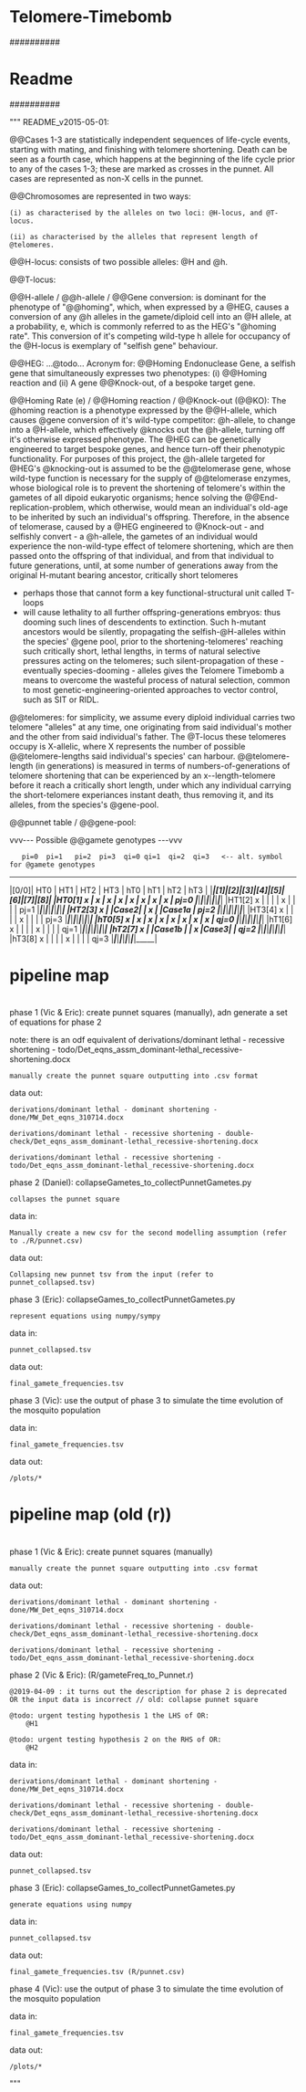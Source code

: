 # Telomere-Timebomb

##########
# Readme #
##########

""" README_v2015-05-01:

@@Cases 1-3 are statistically independent sequences of life-cycle events, 
starting with mating, and finishing with telomere shortening. 
Death can be seen as a fourth case, which happens at the beginning of the life 
cycle prior to any of the cases 1-3; these are marked as crosses in the punnet.
All cases are represented as non-X cells in the punnet. 

@@Chromosomes are represented in two ways:

    (i) as characterised by the alleles on two loci: @H-locus, and @T-locus. 

    (ii) as characterised by the alleles that represent length of @telomeres.

@@H-locus: consists of two possible alleles: @H and @h. 

@@T-locus: 

@@H-allele / @@h-allele / @@Gene conversion: is dominant for the phenotype of 
"@@homing", which, when expressed by a @HEG, causes a conversion of any @h alleles 
in the gamete/diploid cell into an @H allele, at a probability, e, which is commonly 
referred to as the HEG's "@homing rate". This conversion of it's competing wild-type 
h allele for occupancy of the @H-locus is exemplary of "selfish gene" behaviour. 

@@HEG: ...@todo... Acronym for: @@Homing Endonuclease Gene, a selfish gene that 
simultaneously expresses two phenotypes: (i) @@Homing reaction and (ii) A gene 
@@Knock-out, of a bespoke target gene.

@@Homing Rate (e) / @@Homing reaction / @@Knock-out (@@KO): The @homing reaction 
is a phenotype expressed by the @@H-allele, which causes @gene conversion of 
it's wild-type competitor: @h-allele, to change into a @H-allele, which effectively
@knocks out the @h-allele, turning off it's otherwise expressed phenotype. The 
@HEG can be genetically engineered to target bespoke genes, and hence turn-off 
their phenotypic functionality. For purposes of this project, the @h-allele targeted 
for @HEG's @knocking-out is assumed to be the @@telomerase gene, whose wild-type
function is necessary for the supply of @@telomerase enzymes, whose biological 
role is to prevent the shortening of telomere's within the gametes of all 
dipoid eukaryotic organisms; hence solving the @@End-replication-problem, which
otherwise, would mean an individual's old-age to be inherited by such an 
individual's offspring. Therefore, in the absence of telomerase, caused by 
a @HEG engineered to @Knock-out - and selfishly convert - a @h-allele, the 
gametes of an individual would experience the non-wild-type effect of telomere 
shortening, which are then passed onto the offspring of that individual, and 
from that individual to future generations, until, at some number of generations
away from the original H-mutant bearing ancestor, critically short telomeres 
- perhaps those that cannot form a key functional-structural unit called T-loops
- will cause lethality to all further offspring-generations embryos: thus dooming 
such lines of descendents to extinction. Such h-mutant ancestors would be silently,
propagating the selfish-@H-alleles within the species' @gene pool, prior to the 
shortening-telomeres' reaching such critically short, lethal lengths, in terms 
of natural selective pressures acting on the telomeres; such silent-propagation
of these - eventually species-dooming - alleles gives the Telomere Timebomb a 
means to overcome the wasteful process of natural selection, common to most 
genetic-engineering-oriented approaches to vector control, such as SIT or RIDL. 


@@telomeres: for simplicity, we assume every diploid individual carries two 
telomere "alleles" at any time, one originating from said individual's mother 
and the other from said individual's father. The @T-locus these telomeres occupy 
is X-allelic, where X represents the number of possible @@telomere-lengths said 
individual's species' can harbour. @@telomere-length (in generations) is measured 
in terms of numbers-of-generations of telomere shortening that can be experienced
by an x--length-telomere before it reach a critically short length, under which 
any individual carrying the short-telomere experiances instant death, thus
removing it, and its alleles, from the species's @gene-pool.


@@punnet table / @@gene-pool:

  vvv--- Possible @@gamete genotypes ---vvv

       pi=0  pi=1   pi=2  pi=3  qi=0 qi=1  qi=2  qi=3   <-- alt. symbol for @gamete genotypes
_______________________________________________________
|[0/0]| HT0 | HT1 | HT2 | HT3 | hT0 | hT1 | hT2 | hT3 | 
|_____|_[1]_|_[2]_|_[3]_|_[4]_|_[5]_|_[6]_|_[7]_|_[8]_| 
|HT0[1]  x  |  x  |  x  |  x  |  x  |  x  |  x  |  x  | pj=0
|_____|_____|_____|_____|_____|_____|_____|_____|_____|
|HT1[2]  x  |     |     |     |  x  |     |     |     | pj=1
|_____|_____|_____|_____|_____|_____|_____|_____|_____|
|HT2[3]  x  |     |Case2|     |  x  |     |Case1a     | pj=2
|_____|_____|_____|_____|_____|_____|_____|_____|_____|
|HT3[4]  x  |     |     |     |  x  |     |     |     | pj=3
|_____|_____|_____|_____|_____|_____|_____|_____|_____|
|hT0[5]  x  |  x  |  x  |  x  |  x  |  x  |  x  |  x  | qj=0
|_____|_____|_____|_____|_____|_____|_____|_____|_____|
|hT1[6]  x  |     |     |     |  x  |     |     |     | qj=1
|_____|_____|_____|_____|_____|_____|_____|_____|_____|
|hT2[7]  x  |     |Case1b     |     |  x  |Case3|     | qj=2
|_____|_____|_____|_____|_____|_____|_____|_____|_____|
|hT3[8]  x  |     |     |     |  x  |     |     |     | qj=3
|_____|_____|_____|_____|_____|_____|_____|_____|_____|

#
# pipeline map 
#

phase 1 (Vic & Eric):  create punnet squares (manually), adn generate a set of equations for phase 2

note: there is an odf equivalent of derivations/dominant lethal - recessive shortening - todo/Det_eqns_assm_dominant-lethal_recessive-shortening.docx

	manually create the punnet square outputting into .csv format

data out:

	derivations/dominant lethal - dominant shortening - done/MW_Det_eqns_310714.docx

	derivations/dominant lethal - recessive shortening - double-check/Det_eqns_assm_dominant-lethal_recessive-shortening.docx

	derivations/dominant lethal - recessive shortening - todo/Det_eqns_assm_dominant-lethal_recessive-shortening.docx

phase 2 (Daniel): collapseGametes_to_collectPunnetGametes.py

	collapses the punnet square

data in: 

	Manually create a new csv for the second modelling assumption (refer to ./R/punnet.csv)

data out: 

	Collapsing new punnet tsv from the input (refer to punnet_collapsed.tsv)

phase 3 (Eric): collapseGames_to_collectPunnetGametes.py 

	represent equations using numpy/sympy

data in: 

	punnet_collapsed.tsv

data out: 

	final_gamete_frequencies.tsv 

phase 3 (Vic): use the output of phase 3 to simulate the time evolution of the mosquito population

data in: 

	final_gamete_frequencies.tsv

data out: 

	/plots/*


#
# pipeline map (old (r))
#

phase 1 (Vic & Eric):  create punnet squares (manually)

	manually create the punnet square outputting into .csv format

data out:

	derivations/dominant lethal - dominant shortening - done/MW_Det_eqns_310714.docx

	derivations/dominant lethal - recessive shortening - double-check/Det_eqns_assm_dominant-lethal_recessive-shortening.docx

	derivations/dominant lethal - recessive shortening - todo/Det_eqns_assm_dominant-lethal_recessive-shortening.docx

phase 2 (Vic & Eric): (R/gameteFreq_to_Punnet.r)

	@2019-04-09 : it turns out the description for phase 2 is deprecated OR the input data is incorrect // old: collapse punnet square

	@todo: urgent testing hypothesis 1 the LHS of OR:
		@H1 

	@todo: urgent testing hypothesis 2 on the RHS of OR: 
		@H2 

data in:

	derivations/dominant lethal - dominant shortening - done/MW_Det_eqns_310714.docx

	derivations/dominant lethal - recessive shortening - double-check/Det_eqns_assm_dominant-lethal_recessive-shortening.docx

	derivations/dominant lethal - recessive shortening - todo/Det_eqns_assm_dominant-lethal_recessive-shortening.docx

data out: 

	punnet_collapsed.tsv

phase 3 (Eric): collapseGames_to_collectPunnetGametes.py 

	generate equations using numpy

data in: 

	punnet_collapsed.tsv

data out: 

	final_gamete_frequencies.tsv (R/punnet.csv)

phase 4 (Vic): use the output of phase 3 to simulate the time evolution of the mosquito population

data in: 

	final_gamete_frequencies.tsv

data out: 

	/plots/*

"""
